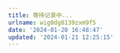 ```yaml
---
title: 等待记录中...
urlname: wig0dg8139zxm9f5
date: '2024-01-20 16:48:47'
updated: '2024-01-21 12:25:15'
---
```


